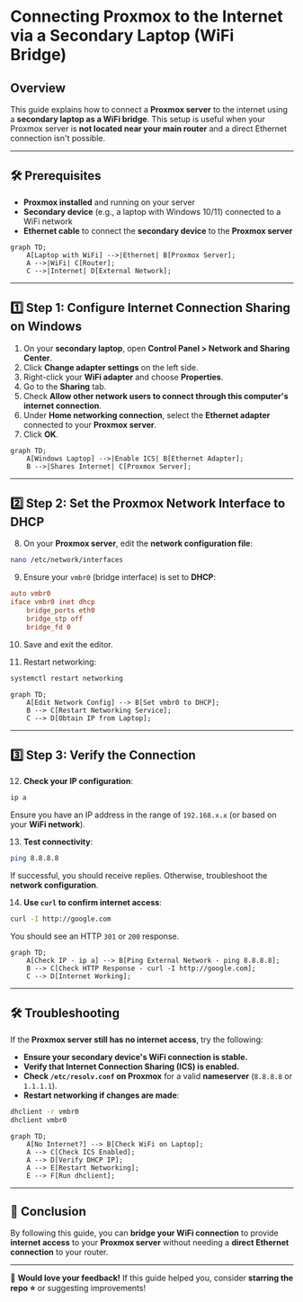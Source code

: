 # **Connecting Proxmox to the Internet via a Secondary Laptop (WiFi Bridge)**

## **Overview**
This guide explains how to connect a **Proxmox server** to the internet using a **secondary laptop as a WiFi bridge**. This setup is useful when your Proxmox server is **not located near your main router** and a direct Ethernet connection isn't possible.

---

## **🛠 Prerequisites**
- **Proxmox installed** and running on your server
- **Secondary device** (e.g., a laptop with Windows 10/11) connected to a WiFi network
- **Ethernet cable** to connect the **secondary device** to the **Proxmox server**

```mermaid
graph TD;
    A[Laptop with WiFi] -->|Ethernet| B[Proxmox Server];
    A -->|WiFi| C[Router];
    C -->|Internet| D[External Network];
```

---

## **1️⃣ Step 1: Configure Internet Connection Sharing on Windows**
1. On your **secondary laptop**, open **Control Panel > Network and Sharing Center**.
2. Click **Change adapter settings** on the left side.
3. Right-click your **WiFi adapter** and choose **Properties**.
4. Go to the **Sharing** tab.
5. Check **Allow other network users to connect through this computer's internet connection**.
6. Under **Home networking connection**, select the **Ethernet adapter** connected to your **Proxmox server**.
7. Click **OK**.

```mermaid
graph TD;
    A[Windows Laptop] -->|Enable ICS| B[Ethernet Adapter];
    B -->|Shares Internet| C[Proxmox Server];
```

---

## **2️⃣ Step 2: Set the Proxmox Network Interface to DHCP**
8. On your **Proxmox server**, edit the **network configuration file**:

```bash
nano /etc/network/interfaces
```

9. Ensure your `vmbr0` (bridge interface) is set to **DHCP**:

```ini
auto vmbr0
iface vmbr0 inet dhcp
    bridge_ports eth0
    bridge_stp off
    bridge_fd 0
```

10. Save and exit the editor.

11. Restart networking:

```bash
systemctl restart networking
```

```mermaid
graph TD;
    A[Edit Network Config] --> B[Set vmbr0 to DHCP];
    B --> C[Restart Networking Service];
    C --> D[Obtain IP from Laptop];
```

---

## **3️⃣ Step 3: Verify the Connection**
12. **Check your IP configuration**:

```bash
ip a
```

Ensure you have an IP address in the range of `192.168.x.x` (or based on your **WiFi network**).

13. **Test connectivity**:

```bash
ping 8.8.8.8
```

If successful, you should receive replies. Otherwise, troubleshoot the **network configuration**.

14. **Use `curl` to confirm internet access**:

```bash
curl -I http://google.com
```

You should see an HTTP `301` or `200` response.

```mermaid
graph TD;
    A[Check IP - ip a] --> B[Ping External Network - ping 8.8.8.8];
    B --> C[Check HTTP Response - curl -I http://google.com];
    C --> D[Internet Working];
```

---

## **🛠 Troubleshooting**
If the **Proxmox server still has no internet access**, try the following:

- **Ensure your secondary device's WiFi connection is stable.**
- **Verify that Internet Connection Sharing (ICS) is enabled.**
- **Check `/etc/resolv.conf` on Proxmox** for a valid **nameserver** (`8.8.8.8` or `1.1.1.1`).
- **Restart networking if changes are made**:

```bash
dhclient -r vmbr0
dhclient vmbr0
```

```mermaid
graph TD;
    A[No Internet?] --> B[Check WiFi on Laptop];
    A --> C[Check ICS Enabled];
    A --> D[Verify DHCP IP];
    A --> E[Restart Networking];
    E --> F[Run dhclient];
```

---

## **🎯 Conclusion**
By following this guide, you can **bridge your WiFi connection** to provide **internet access** to your **Proxmox server** without needing a **direct Ethernet connection** to your router.

---

🚀 **Would love your feedback!**
If this guide helped you, consider **starring the repo ⭐** or suggesting improvements!
